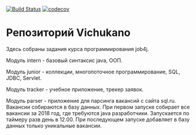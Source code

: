 [![Build Status](https://travis-ci.org/Vichukano/job4j.svg?branch=master)](https://travis-ci.org/Vichukano/job4j)
[![codecov](https://codecov.io/gh/Vichukano/job4j/branch/master/graph/badge.svg)](https://codecov.io/gh/Vichukano/job4j)
# Репозиторий Vichukano
Здесь собраны задания курса программирования job4j.

Модуль intern - базовый синтаксис java, ООП.

Модуль junior - коллекции, многопоточное программирование, SQL, JDBC, Servlet.

Модуль tracker - учебное приложение, трекер заявок.

Модуль parser - приложение для парсинга вакансий с сайта sql.ru. Вакансии собираются в базу данных.
При первом запуске собирает все вакансии за 2018 год, где требуются java разработчики. 
Запускается по таймеру разв день в 12.00. При последующем запуске добавляет в базу данных только уникальные вакансии.
